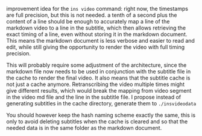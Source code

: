 


improvement idea for the `ins video` command: right now, the timestamps are full
precision, but this is not needed. a tenth of a second plus the content of a
line should be enough to accurately map a line of the markdown video to a line
in the subtitle, which then allows retrieving the exact timing of a line, even
without storing it in the markdown document. This means the markdown document is
less verbose and easier to read and edit, while still giving the opportunity to
render the video with full timing precision. 

This will probably require some adjustment of the architecture, since the
markdown file now needs to be used in conjunction with the subtitle file in the
cache to render the final video. It also means that the subtitle cache is not
just a cache anymore. Retranscribing the video multiple times might give
different results, which would break the mapping from video segment in the video
md file and the line in the subtitle file. I propose instead of generating
subtitles in the cache directory, generate them to `./insvideodata`

You should however keep the hash naming scheme exactly the same, this is only to
avoid deleting subtitles when the cache is cleared and so that the needed data
is in the same folder as the markdown document. 

